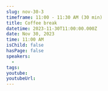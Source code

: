 ```yaml
---
slug: nov-30-3
timeframe: 11:00 - 11:30 AM (30 min)
title: Coffee break
datetime: 2023-11-30T11:00:00.000Z
date: Nov 30, 2023
time: 11:00 AM
isChild: false
hasPage: false
speakers:
  -
tags:
youtube:
youtubeUrl:
---
```

